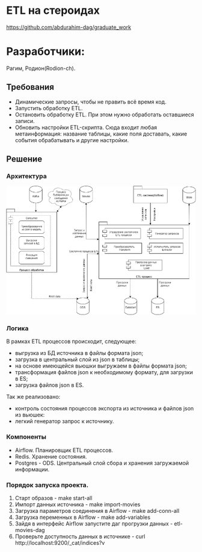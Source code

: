 # ETL на стероидах

https://github.com/abdurahim-dag/graduate_work
# Разработчики:
Рагим, Родион(Rodion-ch).

## Требования
- Динамические запросы, чтобы не править всё время код.
- Запустить обработку ETL.
- Остановить обработку ETL. При этом нужно обработать оставшиеся записи.
- Обновить настройки ETL-скрипта. Сюда входит любая метаинформация: название таблицы, какие поля доставать, какие события обрабатывать и другие настройки.

## Решение

### Архитектура

![](architecture/ETL.png)

### Логика

В рамках ETL процессов происходит, следующее:
 - выгрузка из БД источника в файлы формата json;
 - загрузка в центральный слой из json в таблицы;
 - на основе имеющейся вьюшки выгружаем в файлы формата json;
 - трансформация файлов json к необходимому формату, для загрузки в ES;
 - загрузка файлов json в ES.

Так же реализовано:
 - контроль состояния процессов экспорта из источника и файлов json из вьюшек:
 - легкий генератор запрос к источнику.

### Компоненты

 - Airflow. Планировщик ETL процессов.
 - Redis. Хранение состояния.
 - Postgres - ODS. Центральный слой сбора и хранения загружаемой информации.

### Порядок запуска проекта.

1. Старт образов - make start-all
2. Импорт данных источника - make import-movies
3. Загрузка параметров соединения в Airflow - make add-conn-all
4. Загрузка переменных в Airflow - make add-variables
5. Зайдя в интерфейс Airflow запустите даг прогрузки данных - etl-movies-dag
6. Проверьте доступность данных в источнике - curl http://localhost:9200/_cat/indices?v
